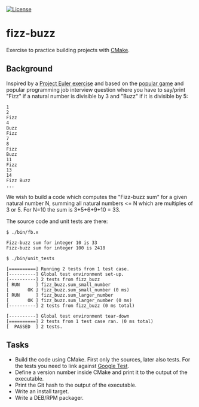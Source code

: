 [![License](https://img.shields.io/badge/license-%20poetic-blue.svg)](../master/LICENSE.md)


# fizz-buzz

Exercise to practice building projects with [CMake](https://cmake.org).


## Background

Inspired by a [Project Euler exercise](https://projecteuler.net/problem=1) and
based on the [popular game](https://en.wikipedia.org/wiki/Fizz_buzz) and
popular programming job interview question where you have to say/print "Fizz" if a
natural number is divisible by 3 and "Buzz" if it is divisible by 5:

```
1
2
Fizz
4
Buzz
Fizz
7
8
Fizz
Buzz
11
Fizz
13
14
Fizz Buzz
...
```

We wish to build a code which computes the "Fizz-buzz sum" for a given natural
number N, summing all natural numbers <= N which are multiples of 3 or 5. For
N=10 the sum is 3+5+6+9+10 = 33.

The source code and unit tests are there:

```shell
$ ./bin/fb.x

Fizz-buzz sum for integer 10 is 33
Fizz-buzz sum for integer 100 is 2418

$ ./bin/unit_tests

[==========] Running 2 tests from 1 test case.
[----------] Global test environment set-up.
[----------] 2 tests from fizz_buzz
[ RUN      ] fizz_buzz.sum_small_number
[       OK ] fizz_buzz.sum_small_number (0 ms)
[ RUN      ] fizz_buzz.sum_larger_number
[       OK ] fizz_buzz.sum_larger_number (0 ms)
[----------] 2 tests from fizz_buzz (0 ms total)

[----------] Global test environment tear-down
[==========] 2 tests from 1 test case ran. (0 ms total)
[  PASSED  ] 2 tests.
```


## Tasks

- Build the code using CMake. First only the sources, later also tests. For the
  tests you need to link against [Google Test](https://github.com/google/googletest).
- Define a version number inside CMake and print it to the output of the executable.
- Print the Git hash to the output of the executable.
- Write an install target.
- Write a DEB/RPM packager.
